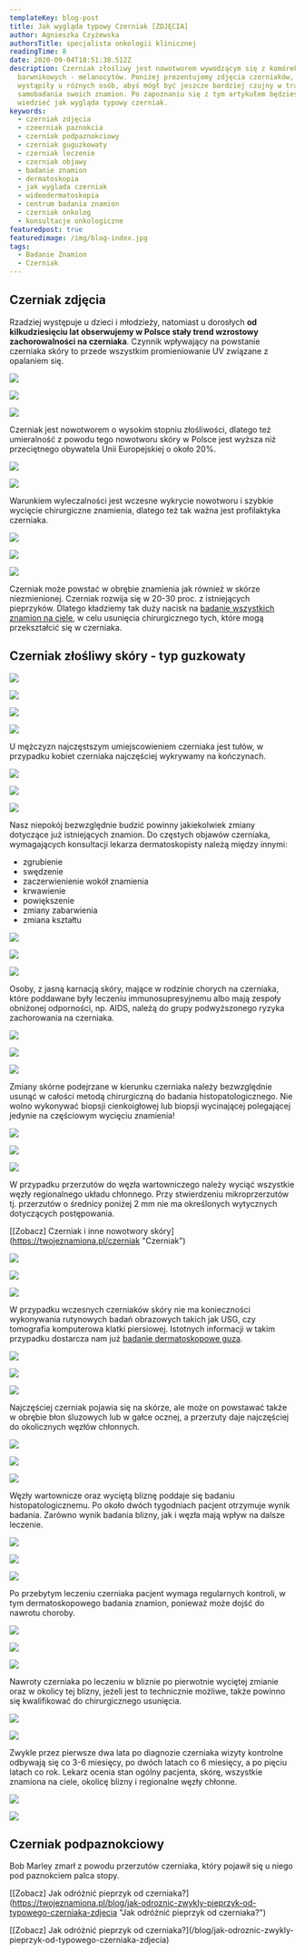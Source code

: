 ```yaml
---
templateKey: blog-post
title: Jak wygląda typowy Czerniak [ZDJĘCIA]
author: Agnieszka Czyżewska
authorsTitle: specjalista onkologii klinicznej
readingTime: 8
date: 2020-09-04T18:51:38.512Z
description: Czerniak złośliwy jest nowotworem wywodzącym się z komórek
  barwnikowych - melanocytów. Poniżej prezentujemy zdjęcia czerniaków, które
  wystąpiły u różnych osób, abyś mógł być jeszcze bardziej czujny w trakcie
  samobadania swoich znamion. Po zapoznaniu się z tym artykułem będziesz
  wiedzieć jak wygląda typowy czerniak.
keywords:
  - czerniak zdjęcia
  - czeerniak paznokcia
  - czerniak podpaznokciowy
  - czerniak guguzkowaty
  - czerniak leczenie
  - czerniak objawy
  - badanie znamion
  - dermatoskopia
  - jak wyglada czerniak
  - wideodermatoskopia
  - centrum badania znamion
  - czerniak onkolog
  - konsultacje onkologiczne
featuredpost: true
featuredimage: /img/blog-index.jpg
tags:
  - Badanie Znamion
  - Czerniak
---
```

## Czerniak zdjęcia

Rzadziej występuje u dzieci i młodzieży, natomiast u dorosłych **od kilkudziesięciu lat obserwujemy w Polsce stały trend wzrostowy zachorowalności na czerniaka**. Czynnik wpływający na powstanie czerniaka skóry to przede wszystkim promieniowanie UV związane z opalaniem się.

![](https://twojeznamiona.pl/img/czerniak/czerniak1.jpeg)

![](https://twojeznamiona.pl/img/czerniak/czerniak2.jpg)

![](https://twojeznamiona.pl/img/czerniak/czerniak3.jpg)

Czerniak jest nowotworem o wysokim stopniu złośliwości, dlatego też umieralność z powodu tego nowotworu skóry w Polsce jest wyższa niż przeciętnego obywatela Unii Europejskiej o około 20%.

![](https://twojeznamiona.pl/img/czerniak/czerniak4.jpg)

![](https://twojeznamiona.pl/img/czerniak/czerniak6.jpg)

Warunkiem wyleczalności jest wczesne wykrycie nowotworu i szybkie wycięcie chirurgiczne znamienia, dlatego też tak ważna jest profilaktyka czerniaka.

![](https://twojeznamiona.pl/img/czerniak/czerniak7.jpeg)

![](https://twojeznamiona.pl/img/czerniak/czerniak9.png)

![](https://twojeznamiona.pl/img/czerniak/czerniak11.jpeg)

Czerniak może powstać w obrębie znamienia jak również w skórze niezmienionej. Czerniak rozwija się w 20-30 proc. z istniejących pieprzyków. Dlatego kładziemy tak duży nacisk na [badanie wszystkich znamion na ciele](https://twojeznamiona.pl/badanie-znamion "Badanie Znamion"), w celu usunięcia chirurgicznego tych, które mogą przekształcić się w czerniaka.

## Czerniak złośliwy skóry - typ guzkowaty

![](https://twojeznamiona.pl/img/czerniak/czerniak10.png)

![](https://twojeznamiona.pl/img/czerniak/czerniak29.jpg)

![](https://twojeznamiona.pl/img/czerniak/czerniak45.jpg)

![](https://twojeznamiona.pl/img/czerniak/czerniak43.jpg)

U mężczyzn najczęstszym umiejscowieniem czerniaka jest tułów, w przypadku kobiet czerniaka najczęściej wykrywamy na kończynach.

![](https://twojeznamiona.pl/img/czerniak/czerniak14.jpeg)

![](https://twojeznamiona.pl/img/czerniak/czerniak15.png)

![](https://twojeznamiona.pl/img/czerniak/czerniak16.jpeg)

Nasz niepokój bezwzględnie budzić powinny jakiekolwiek zmiany dotyczące już istniejących znamion. Do częstych objawów czerniaka, wymagających konsultacji lekarza dermatoskopisty należą między innymi:

* zgrubienie
* swędzenie
* zaczerwienienie wokół znamienia
* krwawienie
* powiększenie
* zmiany zabarwienia
* zmiana kształtu

![](https://twojeznamiona.pl/img/czerniak/czerniak17.jpg)

![](https://twojeznamiona.pl/img/czerniak/czerniak18.jpeg)

![](https://twojeznamiona.pl/img/czerniak/czerniak19.jpg)

Osoby, z jasną karnacją skóry, mające w rodzinie chorych na czerniaka, które poddawane były leczeniu immunosupresyjnemu albo mają zespoły obniżonej odporności, np. AIDS, należą do grupy podwyższonego ryzyka zachorowania na czerniaka.

![](https://twojeznamiona.pl/img/czerniak/czerniak20.jpg)

![](https://twojeznamiona.pl/img/czerniak/czerniak21.jpg)

![](https://twojeznamiona.pl/img/czerniak/czerniak22.jpg)

Zmiany skórne podejrzane w kierunku czerniaka należy bezwzględnie usunąć w całości metodą chirurgiczną do badania histopatologicznego. Nie wolno wykonywać biopsji cienkoigłowej lub biopsji wycinającej polegającej jedynie na częściowym wycięciu znamienia!

![](https://twojeznamiona.pl/img/czerniak/czerniak23.jpg)

![](https://twojeznamiona.pl/img/czerniak/czerniak24.jpg)

![](https://twojeznamiona.pl/img/czerniak/czerniak25.jpeg)

W przypadku przerzutów do węzła wartowniczego należy wyciąć wszystkie węzły regionalnego układu chłonnego. Przy stwierdzeniu mikroprzerzutów tj. przerzutów o średnicy poniżej 2 mm nie ma określonych wytycznych dotyczących postępowania.

[\[Zobacz] Czerniak i inne nowotwory skóry](https://twojeznamiona.pl/czerniak "Czerniak")

![](https://twojeznamiona.pl/img/czerniak/czerniak26.jpg)

![](https://twojeznamiona.pl/img/czerniak/czerniak27.jpeg)

![](https://twojeznamiona.pl/img/czerniak/czerniak28.jpg)

W przypadku wczesnych czerniaków skóry nie ma konieczności wykonywania rutynowych badań obrazowych takich jak USG, czy tomografia komputerowa klatki piersiowej. Istotnych informacji w takim przypadku dostarcza nam już [badanie dermatoskopowe guza](https://twojeznamiona.pl/dermatoskopia "Dermatoskopia").

![](https://twojeznamiona.pl/img/czerniak/czerniak30.jpg)

![](https://twojeznamiona.pl/img/czerniak/czerniak31.jpeg)

![](https://twojeznamiona.pl/img/czerniak/czerniak12.jpg)

Najczęściej czerniak pojawia się na skórze, ale może on powstawać także w obrębie błon śluzowych lub w gałce ocznej, a przerzuty daje najczęściej do okolicznych węzłów chłonnych.

![](https://twojeznamiona.pl/img/czerniak/czerniak32.jpeg)

![](https://twojeznamiona.pl/img/czerniak/czerniak33.jpg)

![](https://twojeznamiona.pl/img/czerniak/czerniak34.jpg)

Węzły wartownicze oraz wyciętą bliznę poddaje się badaniu histopatologicznemu. Po około dwóch tygodniach pacjent otrzymuje wynik badania. Zarówno wynik badania blizny, jak i węzła mają wpływ na dalsze leczenie.

![](https://twojeznamiona.pl/img/czerniak/czerniak35.jpg)

![](https://twojeznamiona.pl/img/czerniak/czerniak36.jpeg)

![](https://twojeznamiona.pl/img/czerniak/czerniak37.jpg)

Po przebytym leczeniu czerniaka pacjent wymaga regularnych kontroli, w tym dermatoskopowego badania znamion, ponieważ może dojść do nawrotu choroby.

![](https://twojeznamiona.pl/img/czerniak/czerniak38.jpeg)

![](https://twojeznamiona.pl/img/czerniak/czerniak39.jpg)

![](https://twojeznamiona.pl/img/czerniak/czerniak40.jpg)

Nawroty czerniaka po leczeniu w bliznie po pierwotnie wyciętej zmianie oraz w okolicy tej blizny, jeżeli jest to technicznie możliwe, także powinno się kwalifikować do chirurgicznego usunięcia.

![](https://twojeznamiona.pl/img/czerniak/czerniak46.jpg)

![](https://twojeznamiona.pl/img/czerniak/czerniak42.jpg)

Zwykle przez pierwsze dwa lata po diagnozie czerniaka wizyty kontrolne odbywają się co 3-6 miesięcy, po dwóch latach co 6 miesięcy, a po pięciu latach co rok. Lekarz ocenia stan ogólny pacjenta, skórę, wszystkie znamiona na ciele, okolicę blizny i regionalne węzły chłonne.

![](https://twojeznamiona.pl/img/czerniak/czerniak44.jpg)

![](https://twojeznamiona.pl/img/czerniak/czerniak13.jpeg)

## Czerniak podpaznokciowy

Bob Marley zmarł z powodu przerzutów czerniaka, który pojawił się u niego pod paznokciem palca stopy.

[\[Zobacz] Jak odróżnić pieprzyk od czerniaka?](https://twojeznamiona.pl/blog/jak-odroznic-zwykly-pieprzyk-od-typowego-czerniaka-zdjecia "Jak odróżnić pieprzyk od czerniaka?")



[\[Zobacz] Jak odróżnić pieprzyk od czerniaka?](/blog/jak-odroznic-zwykly-pieprzyk-od-typowego-czerniaka-zdjecia)